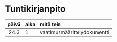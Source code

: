 # Tuntikirjanpito

| päivä | aika | mitä tein |
| :----:|:-----| :-----|
| 24.3 | 1 | vaatimusmäärittelydokumentti |
